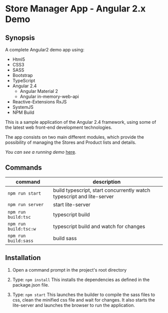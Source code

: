 # Store Manager App - Angular 2.x Demo 

## Synopsis

A complete Angular2 demo app using:

- Html5 
- CSS3
- SASS
- Bootstrap
- TypeScript
- Angular 2.4
    * Angular Material 2
    * Angular in-memory-web-api
- Reactive-Extensions RxJS
- SystemJS
- NPM Build

This is a sample application of the Angular 2.4 framework, using some of the latest web front-end development technologies.

The app consists on two main different modules, which provide the possibility of managing the Stores and Product lists and details.

*You can see a running demo* [here](https://...).

## Commands

command | description
--- | ---
`npm run start`| build typescript, start concurrently watch typescript and lite-server
`npm run server`| start lite-server
`npm run build:tsc`| typescript build
`npm run build:tsc:w`| typescript build and watch for changes
`npm run build:sass`| build sass

## Installation

1) Open a command prompt in the project's root directory

2) Type: `npm install`
    This installs the dependencies as defined in the package.json file.

3) Type: `npm start`
    This launches the builder to compile the sass files to css, clean the minified css file and wait for changes. It also starts the lite-server and launches the browser to run the application.
